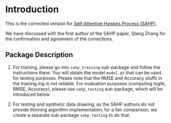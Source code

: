 # Introduction
This is the corrected version for [Self-Attentive Hawkes Process (SAHP)](https://arxiv.org/abs/1907.07561).

We have discussed with the first author of the SAHP paper, Qiang Zhang for the confirmation and agreement of the corrections. 

## Package Description
1. For training, please go into `sahp_training` sub-package and follow the instructions there. You will obtain the model `model.pt` that can be used for testing purposes.
   Please note that the RMSE and Accuracy stuffs in the training log is not reliable.
   For evaluation purposes (computing loglik, RMSE, Accuracy), please use `sahp_testing` sub-package, which will be introduced below.

2. For testing and synthetic data drawing, as the SAHP authors do not provide thinning algorithm implementation, for a fair comparison, we create a separate sub-package `sahp_testing` to do that.
